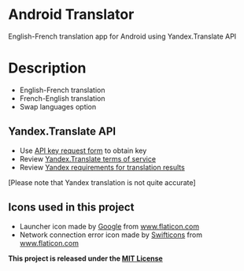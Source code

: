 # Android Translator
English-French translation app for Android using Yandex.Translate API

# Description
* English-French translation 
* French-English translation
* Swap languages option

## Yandex.Translate API
* Use [API key request form](https://translate.yandex.com/developers/keys) to obtain key
* Review [Yandex.Translate terms of service](http://legal.yandex.com/translate_api/)
* Review [Yandex requirements for translation results](https://tech.yandex.com/translate/doc/dg/concepts/design-requirements-docpage/)

[Please note that Yandex translation is not quite accurate]

## Icons used in this project
* Launcher icon made by [Google](https://www.flaticon.com/authors/google) from www.flaticon.com
* Network connection error icon made by [Swifticons](https://www.flaticon.com/authors/swifticons) from www.flaticon.com

**This project is released under the [MIT License](https://github.com/albatool/android-translator/blob/master/LICENSE.txt)**

